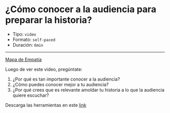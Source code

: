 # ¿Cómo conocer a la audiencia para preparar la historia?

* Tipo: `video`
* Formato: `self-paced`
* Duración: `6min`

***

[Mapa de Empatía](https://vimeo.com/421310634)

Luego de ver este video, pregúntate:
1. ¿Por qué es tan importante conocer a la audiencia?
2. ¿Cómo puedes conocer mejor a tu audiencia?
3. ¿Por qué crees que es relevante amoldar tu historia a lo que la audiencia
quiere escuchar?

Descarga las herramientas en este [link](https://drive.google.com/file/d/1Lnl5bck34JdKgYqre17WPOAYeygyg2Z-/view?usp=sharing) 

